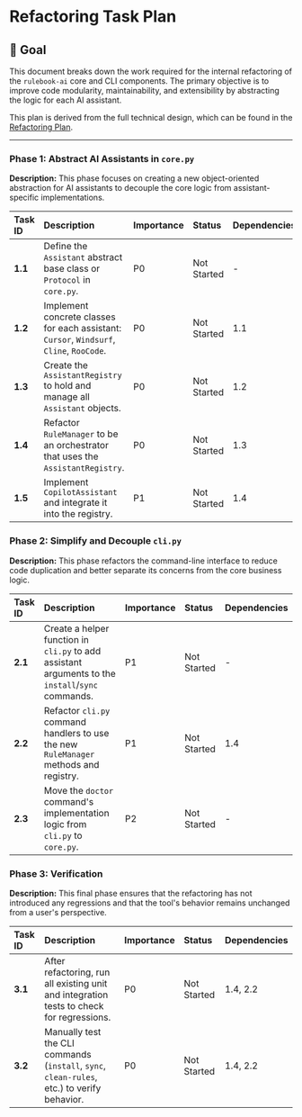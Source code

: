 # Refactoring Task Plan

## 🎯 Goal

This document breaks down the work required for the internal refactoring of the `rulebook-ai` core and CLI components. The primary objective is to improve code modularity, maintainability, and extensibility by abstracting the logic for each AI assistant.

This plan is derived from the full technical design, which can be found in the [Refactoring Plan](./refactoring_plan.md).

---

### Phase 1: Abstract AI Assistants in `core.py`

**Description:** This phase focuses on creating a new object-oriented abstraction for AI assistants to decouple the core logic from assistant-specific implementations.

| Task ID | Description                                                                              | Importance | Status      | Dependencies      |
|:--------|:-----------------------------------------------------------------------------------------|:-----------|:------------|:------------------|
| **1.1** | Define the `Assistant` abstract base class or `Protocol` in `core.py`.                   | P0         | Not Started | -                 |
| **1.2** | Implement concrete classes for each assistant: `Cursor`, `Windsurf`, `Cline`, `RooCode`.   | P0         | Not Started | 1.1               |
| **1.3** | Create the `AssistantRegistry` to hold and manage all `Assistant` objects.               | P0         | Not Started | 1.2               |
| **1.4** | Refactor `RuleManager` to be an orchestrator that uses the `AssistantRegistry`.            | P0         | Not Started | 1.3               |
| **1.5** | Implement `CopilotAssistant` and integrate it into the registry.                         | P1         | Not Started | 1.4               |

### Phase 2: Simplify and Decouple `cli.py`

**Description:** This phase refactors the command-line interface to reduce code duplication and better separate its concerns from the core business logic.

| Task ID | Description                                                                              | Importance | Status      | Dependencies      |
|:--------|:-----------------------------------------------------------------------------------------|:-----------|:------------|:------------------|
| **2.1** | Create a helper function in `cli.py` to add assistant arguments to the `install`/`sync` commands. | P1         | Not Started | -                 |
| **2.2** | Refactor `cli.py` command handlers to use the new `RuleManager` methods and registry.      | P1         | Not Started | 1.4               |
| **2.3** | Move the `doctor` command's implementation logic from `cli.py` to `core.py`.             | P2         | Not Started | -                 |

### Phase 3: Verification

**Description:** This final phase ensures that the refactoring has not introduced any regressions and that the tool's behavior remains unchanged from a user's perspective.

| Task ID | Description                                                                              | Importance | Status      | Dependencies      |
|:--------|:-----------------------------------------------------------------------------------------|:-----------|:------------|:------------------|
| **3.1** | After refactoring, run all existing unit and integration tests to check for regressions.   | P0         | Not Started | 1.4, 2.2          |
| **3.2** | Manually test the CLI commands (`install`, `sync`, `clean-rules`, etc.) to verify behavior. | P0         | Not Started | 1.4, 2.2          |